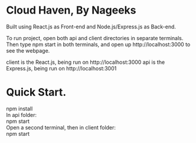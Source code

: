 # Cloud Haven, By Nageeks

Built using React.js as Front-end and Node.js/Express.js as Back-end.

To run project, open both api and client directories in separate terminals. Then type npm start in both terminals, and open up http://localhost:3000 to see the webpage.

client is the React.js, being run on http://localhost:3000
api is the Express.js, being run on http://localhost:3001

# Quick Start. 
npm install\
In api folder:\
  npm start\
Open a second terminal, then in client folder:\
  npm start
